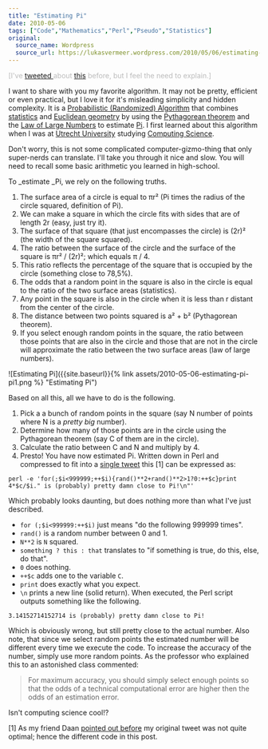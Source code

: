 ```yaml
---
title: "Estimating Pi"
date: 2010-05-06
tags: ["Code","Mathematics","Perl","Pseudo","Statistics"]
original:
  source_name: Wordpress
  source_url: https://lukasvermeer.wordpress.com/2010/05/06/estimating-pi/
---
```


<span style="color:#bbb;">[I've [tweeted ](http://twitter.com/lukasvermeer/status/9197883776)about [this](http://twitter.com/lukasvermeer/status/9197886895) before, but I feel the need to explain.]</span>

I want to share with you my favorite algorithm. It may not be pretty, efficient or even practical, but I love it for it's misleading simplicity and hidden complexity. It is a [Probabilistic (Randomized) Algorithm](http://en.wikipedia.org/wiki/Randomized_algorithm) that combines [statistics](http://en.wikipedia.org/wiki/Statistics) and [Euclidean geometry](http://en.wikipedia.org/wiki/Euclidean_geometry) by using the [Pythagorean theorem](http://en.wikipedia.org/wiki/Pythagoras#Pythagorean_theorem) and the [Law of Large Numbers](http://en.wikipedia.org/wiki/Law_of_large_numbers) to estimate [Pi](http://en.wikipedia.org/wiki/Pi). I first learned about this algorithm when I was at [Utrecht University](http://www.uu.nl/) studying [Computing Science](http://www.cs.uu.nl/).

Don't worry, this is not some complicated computer-gizmo-thing that only super-nerds can translate. I'll take you through it nice and slow. You will need to recall some basic arithmetic you learned in high-school.

To _estimate _Pi, we rely on the following truths.

1.  The surface area of a circle is equal to πr² (Pi times the radius of the circle squared, definition of Pi).
2.  We can make a square in which the circle fits with sides that are of length 2r (easy, just try it).
3.  The surface of that square (that just encompasses the circle) is (2r)² (the width of the square squared).
4.  The ratio between the surface of the circle and the surface of the square is πr² / (2r)²; which equals π / 4.
5.  This ratio reflects the percentage of the square that is occupied by the circle (something close to 78,5%).
6.  The odds that a random point in the square is also in the circle is equal to the ratio of the two surface areas (statistics).
7.  Any point in the square is also in the circle when it is less than r distant from the center of the circle.
8.  The distance between two points squared is a² + b² (Pythagorean theorem).
9.  If you select enough random points in the square, the ratio between those points that are also in the circle and those that are not in the circle will approximate the ratio between the two surface areas (law of large numbers).

![Estimating Pi]({{site.baseurl}}{% link assets/2010-05-06-estimating-pi-pi1.png %} "Estimating Pi")

Based on all this, all we have to do is the following.

1.  Pick a a bunch of random points in the square (say N number of points where N is a _pretty big_ number).
2.  Determine how many of those points are in the circle using the Pythagorean theorem (say C of them are in the circle).
3.  Calculate the ratio between C and N and multiply by 4.
4.  Presto! You have now estimated Pi.
Written down in Perl and compressed to fit into a [single tweet](http://twitter.com/lukasvermeer/status/9197883776) this [1] can be expressed as:

`perl -e 'for(;$i<999999;++$i){rand()**2+rand()**2>1?0:++$c}print 4*$c/$i." is (probably) pretty damn close to Pi!\n"'`

Which probably looks daunting, but does nothing more than what I've just described.

*   `for (;$i<999999:++$i)` just means "do the following 999999 times".
*   `rand()` is a random number between 0 and 1.
*   `N**2` is `N` squared.
*   `something ? this : that` translates to "if something is true, do this, else, do that".
*   `0` does nothing.
*   `++$c` adds one to the variable `C`.
*   `print` does exactly what you expect.
*   `\n` prints a new line (solid return).
When executed, the Perl script outputs something like the following.

`3.14152714152714 is (probably) pretty damn close to Pi!`

Which is obviously wrong, but still pretty close to the actual number. Also note, that since we select random points the estimated number will be different every time we execute the code. To increase the accuracy of the number, simply use more random points. As the professor who explained this to an astonished class commented: 

> For maximum accuracy, you should simply select enough points so that the odds of a technical computational error are higher then the odds of an estimation error.

Isn't computing science cool!?

[1] As my friend Daan [pointed out before](http://twitter.com/daanbroekhuizen/status/9218973798) my original tweet was not quite optimal; hence the different code in this post.